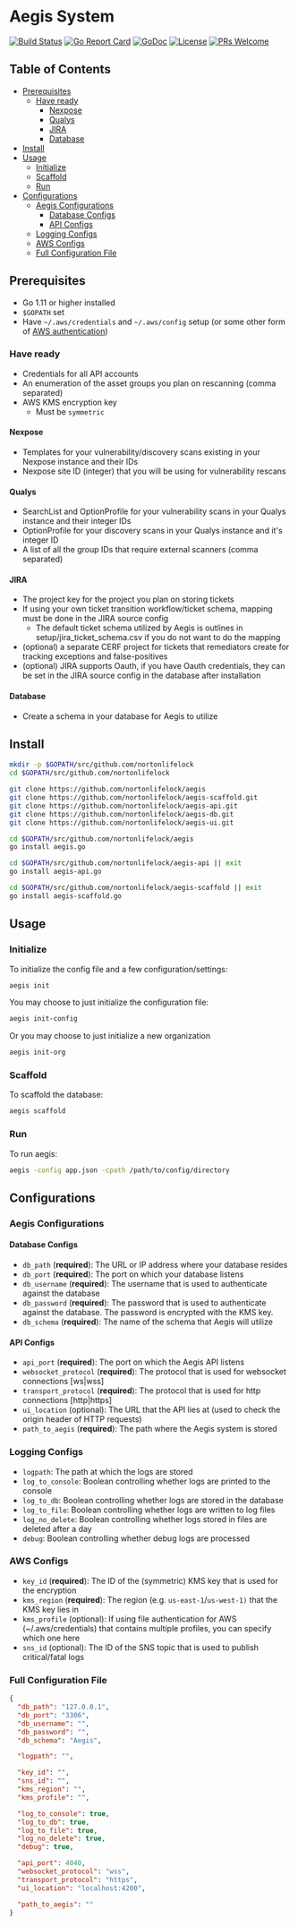 # Aegis System

[![Build Status](https://api.travis-ci.org/nortonlifelock/aegis.svg?branch=master)](https://travis-ci.org/nortonlifelock/aegis)
[![Go Report Card](https://goreportcard.com/badge/github.com/nortonlifelock/aegis)](https://goreportcard.com/report/github.com/nortonlifelock/aegis)
[![GoDoc](https://godoc.org/github.com/nortonlifelock/aegis?status.svg)](https://godoc.org/github.com/nortonlifelock/aegis)
[![License](https://img.shields.io/badge/License-Apache%202.0-blue.svg)](https://opensource.org/licenses/Apache-2.0)
[![PRs Welcome](https://img.shields.io/badge/PRs-welcome-brightgreen.svg)](http://makeapullrequest.com)

## Table of Contents

<!-- START doctoc generated TOC please keep comment here to allow auto update -->
<!-- DON'T EDIT THIS SECTION, INSTEAD RE-RUN doctoc TO UPDATE -->

- [Prerequisites](#prerequisites)
  - [Have ready](#have-ready)
    - [Nexpose](#nexpose)
    - [Qualys](#qualys)
    - [JIRA](#jira)
    - [Database](#database)
- [Install](#install)
- [Usage](#usage)
  - [Initialize](#initialize)
  - [Scaffold](#scaffold)
  - [Run](#run)
- [Configurations](#configurations)
  - [Aegis Configurations](#aegis-configurations)
    - [Database Configs](#database-configs)
    - [API Configs](#api-configs)
  - [Logging Configs](#logging-configs)
  - [AWS Configs](#aws-configs)
  - [Full Configuration File](#full-configuration-file)

<!-- END doctoc generated TOC please keep comment here to allow auto update -->

## Prerequisites

- Go 1.11 or higher installed
- `$GOPATH` set
- Have `~/.aws/credentials` and `~/.aws/config` setup (or some other form of [AWS authentication](https://docs.aws.amazon.com/sdk-for-go/v1/developer-guide/configuring-sdk.html#specifying-credentials))

### Have ready

- Credentials for all API accounts
- An enumeration of the asset groups you plan on rescanning (comma separated)
- AWS KMS encryption key
  - Must be `symmetric`

#### Nexpose

- Templates for your vulnerability/discovery scans existing in your Nexpose instance and their IDs
- Nexpose site ID (integer) that you will be using for vulnerability rescans

#### Qualys

- SearchList and OptionProfile for your vulnerability scans in your Qualys instance and their integer IDs
- OptionProfile for your discovery scans in your Qualys instance and it's integer ID
- A list of all the group IDs that require external scanners (comma separated)

#### JIRA

- The project key for the project you plan on storing tickets
- If using your own ticket transition workflow/ticket schema, mapping must be done in the JIRA source config
  - The default ticket schema utilized by Aegis is outlines in setup/jira_ticket_schema.csv if you do not want to do the mapping
- (optional) a separate CERF project for tickets that remediators create for tracking exceptions and false-positives
- (optional) JIRA supports Oauth, if you have Oauth credentials, they can be set in the JIRA source config in the database after installation

#### Database

- Create a schema in your database for Aegis to utilize

## Install

```sh
mkdir -p $GOPATH/src/github.com/nortonlifelock
cd $GOPATH/src/github.com/nortonlifelock

git clone https://github.com/nortonlifelock/aegis
git clone https://github.com/nortonlifelock/aegis-scaffold.git
git clone https://github.com/nortonlifelock/aegis-api.git
git clone https://github.com/nortonlifelock/aegis-db.git
git clone https://github.com/nortonlifelock/aegis-ui.git

cd $GOPATH/src/github.com/nortonlifelock/aegis
go install aegis.go

cd $GOPATH/src/github.com/nortonlifelock/aegis-api || exit
go install aegis-api.go

cd $GOPATH/src/github.com/nortonlifelock/aegis-scaffold || exit
go install aegis-scaffold.go
```

## Usage

### Initialize

To initialize the config file and a few configuration/settings:

```sh
aegis init
```

You may choose to just initialize the configuration file:

```sh
aegis init-config
```

Or you may choose to just initialize a new organization

```sh
aegis init-org
```

### Scaffold

To scaffold the database:

```sh
aegis scaffold
```

### Run

To run aegis:

```sh
aegis -config app.json -cpath /path/to/config/directory
```

## Configurations

### Aegis Configurations

#### Database Configs

- `db_path` (**required**): The URL or IP address where your database resides
- `db_port` (**required**): The port on which your database listens
- `db_username` (**required**): The username that is used to authenticate against the database
- `db_password` (**required**): The password that is used to authenticate against the database. The password is encrypted with the KMS key.
- `db_schema` (**required**): The name of the schema that Aegis will utilize

#### API Configs

- `api_port` (**required**): The port on which the Aegis API listens
- `websocket_protocol` (**required**): The protocol that is used for websocket connections [ws|wss]
- `transport_protocol` (**required**): The protocol that is used for http connections [http|https]
- `ui_location` (optional): The URL that the API lies at (used to check the origin header of HTTP requests)
- `path_to_aegis` (**required**): The path where the Aegis system is stored

### Logging Configs

- `logpath`: The path at which the logs are stored
- `log_to_console`: Boolean controlling whether logs are printed to the console
- `log_to_db`: Boolean controlling whether logs are stored in the database
- `log_to_file`: Boolean controlling whether logs are written to log files
- `log_no_delete`: Boolean controlling whether logs stored in files are deleted after a day
- `debug`: Boolean controlling whether debug logs are processed

### AWS Configs

- `key_id` (**required**): The ID of the (symmetric) KMS key that is used for the encryption
- `kms_region` (**required**): The region (e.g. `us-east-1`/`us-west-1)` that the KMS key lies in
- `kms_profile` (optional): If using file authentication for AWS (~/.aws/credentials) that contains multiple profiles, you can specify which one here
- `sns_id` (optional): The ID of the SNS topic that is used to publish critical/fatal logs

### Full Configuration File

```json
{
  "db_path": "127.0.0.1",
  "db_port": "3306",
  "db_username": "",
  "db_password": "",
  "db_schema": "Aegis",

  "logpath": "",

  "key_id": "",
  "sns_id": "",
  "kms_region": "",
  "kms_profile": "",

  "log_to_console": true,
  "log_to_db": true,
  "log_to_file": true,
  "log_no_delete": true,
  "debug": true,

  "api_port": 4040,
  "websocket_protocol": "wss",
  "transport_protocol": "https",
  "ui_location": "localhost:4200",

  "path_to_aegis": ""
}
```

